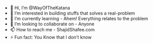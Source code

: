 - 👋 Hi, I’m @WayOfTheKatana 
- 👀 I’m interested in building stuffs that solves a real-problem
- 🌱 I’m currently learning - Ahem! Everything relates to the problem
- 💞️ I’m looking to collaborate on - Anyone
- 📫 How to reach me - ShajidShafee.com
- ⚡ Fun fact: You Know that I don't know

<!---
WayOfTheKatana/WayOfTheKatana is a ✨ special ✨ repository because its `README.md` (this file) appears on your GitHub profile.
You can click the Preview link to take a look at your changes........................
--->

